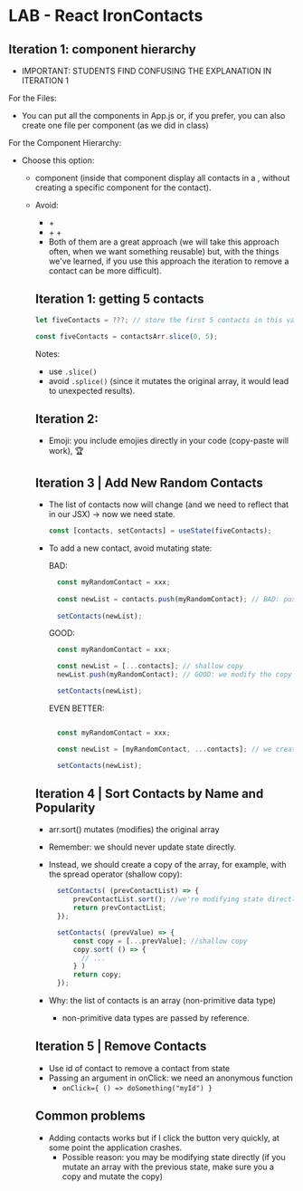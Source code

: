 

# LAB - React IronContacts




## Iteration 1: component hierarchy


- IMPORTANT: STUDENTS FIND CONFUSING THE EXPLANATION IN ITERATION 1


For the Files:
- You can put all the components in App.js or, if you prefer, you can also create one file per component (as we did in class)


For the Component Hierarchy:

- Choose this option:
  - <App> component (inside that component display all contacts in a <table>, without creating a specific component for the contact).

- Avoid:
  - <App> + <Contact>
  - <App> + <ContactList> + <Contact>
  - Both of them are a great approach (we will take this approach often, when we want something reusable) but, with the things we've learned, if you use this approach the iteration to remove a contact can be more difficult).



## Iteration 1: getting 5 contacts

  ```js
  let fiveContacts = ???; // store the first 5 contacts in this variable
  ```

  ```js
  const fiveContacts = contactsArr.slice(0, 5);
  ```

  Notes: 
  - use `.slice()`
  - avoid `.splice()` (since it mutates the original array, it would lead to unexpected results).


## Iteration 2:

- Emoji: you include emojies directly in your code (copy-paste will work), 🏆


## Iteration 3 | Add New Random Contacts

- The list of contacts now will change (and we need to reflect that in our JSX) → now we need state.


  ```js
  const [contacts, setContacts] = useState(fiveContacts);
  ```


- To add a new contact, avoid mutating state:


  BAD:

  ```js
    const myRandomContact = xxx;
    
    const newList = contacts.push(myRandomContact); // BAD: push mutates the original array
    
    setContacts(newList);
  ```


  GOOD:

  ```js
    const myRandomContact = xxx;

    const newList = [...contacts]; // shallow copy
    newList.push(myRandomContact); // GOOD: we modify the copy (not the original)

    setContacts(newList);
  ```


  EVEN BETTER:

  ```js

    const myRandomContact = xxx;

    const newList = [myRandomContact, ...contacts]; // we create a new array (with the rand contact at the beginning)

    setContacts(newList);

  ```



## Iteration 4 | Sort Contacts by Name and Popularity

- arr.sort() mutates (modifies) the original array
- Remember: we should never update state directly.
- Instead, we should create a copy of the array, for example, with the spread operator (shallow copy):
  
  ```js
    setContacts( (prevContactList) => {
        prevContactList.sort(); //we're modifying state directly
        return prevContactList;
    });
  ```


  ```js
    setContacts( (prevValue) => {
        const copy = [...prevValue]; //shallow copy
        copy.sort( () => {
          // ...
        } )
        return copy;
    });
  ```

- Why: the list of contacts is an array (non-primitive data type)
  - non-primitive data types are passed by reference.



## Iteration 5 | Remove Contacts
- Use id of contact to remove a contact from state
- Passing an argument in onClick: we need an anonymous function
  - `onClick={ () => doSomething("myId") }`




## Common problems

- Adding contacts works but if I click the button very quickly, at some point the application crashes.
  - Possible reason: you may be modifying state directly (if you mutate an array with the previous state, make sure you a copy and mutate the copy)

  
  